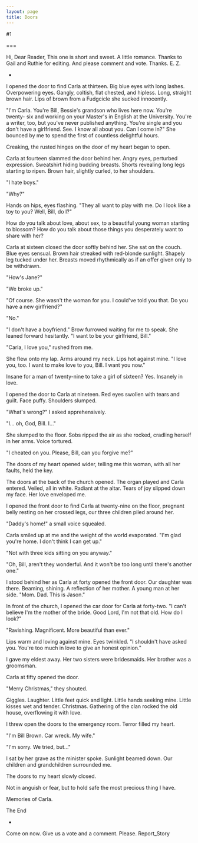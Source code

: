 ```yaml
---
layout: page
title: Doors
---
```

#1 

===

Hi, Dear Reader, This one is short and sweet. A little romance. Thanks to Gail and Ruthie for editing. And please comment and vote. Thanks. E. Z. 

* 

I opened the door to find Carla at thirteen. Big blue eyes with long lashes. Overpowering eyes. Gangly, coltish, flat chested, and hipless. Long, straight brown hair. Lips of brown from a Fudgcicle she sucked innocently. 

"I'm Carla. You're Bill, Bessie's grandson who lives here now. You're twenty- six and working on your Master's in English at the University. You're a writer, too, but you've never published anything. You're single and you don't have a girlfriend. See. I know all about you. Can I come in?" She bounced by me to spend the first of countless delightful hours. 

Creaking, the rusted hinges on the door of my heart began to open. 

Carla at fourteen slammed the door behind her. Angry eyes, perturbed expression. Sweatshirt hiding budding breasts. Shorts revealing long legs starting to ripen. Brown hair, slightly curled, to her shoulders. 

"I hate boys." 

"Why?" 

Hands on hips, eyes flashing. "They all want to play with me. Do I look like a toy to you? Well, Bill, do I?" 

How do you talk about love, about sex, to a beautiful young woman starting to blossom? How do you talk about those things you desperately want to share with her? 

Carla at sixteen closed the door softly behind her. She sat on the couch. Blue eyes sensual. Brown hair streaked with red-blonde sunlight. Shapely leg tucked under her. Breasts moved rhythmically as if an offer given only to be withdrawn. 

"How's Jane?" 

"We broke up." 

"Of course. She wasn't the woman for you. I could've told you that. Do you have a new girlfriend?" 

"No." 

"I don't have a boyfriend." Brow furrowed waiting for me to speak. She leaned forward hesitantly. "I want to be your girlfriend, Bill." 

"Carla, I love you," rushed from me. 

She flew onto my lap. Arms around my neck. Lips hot against mine. "I love you, too. I want to make love to you, Bill. I want you now." 

Insane for a man of twenty-nine to take a girl of sixteen? Yes. Insanely in love. 

I opened the door to Carla at nineteen. Red eyes swollen with tears and guilt. Face puffy. Shoulders slumped. 

"What's wrong?" I asked apprehensively. 

"I... oh, God, Bill. I..." 

She slumped to the floor. Sobs ripped the air as she rocked, cradling herself in her arms. Voice tortured. 

"I cheated on you. Please, Bill, can you forgive me?" 

The doors of my heart opened wider, telling me this woman, with all her faults, held the key. 

The doors at the back of the church opened. The organ played and Carla entered. Veiled, all in white. Radiant at the altar. Tears of joy slipped down my face. Her love enveloped me. 

I opened the front door to find Carla at twenty-nine on the floor, pregnant belly resting on her crossed legs, our three children piled around her. 

"Daddy's home!" a small voice squealed. 

Carla smiled up at me and the weight of the world evaporated. "I'm glad you're home. I don't think I can get up." 

"Not with three kids sitting on you anyway." 

"Oh, Bill, aren't they wonderful. And it won't be too long until there's another one." 

I stood behind her as Carla at forty opened the front door. Our daughter was there. Beaming, shining. A reflection of her mother. A young man at her side. "Mom. Dad. This is Jason." 

In front of the church, I opened the car door for Carla at forty-two. "I can't believe I'm the mother of the bride. Good Lord, I'm not that old. How do I look?" 

"Ravishing. Magnificent. More beautiful than ever." 

Lips warm and loving against mine. Eyes twinkled. "I shouldn't have asked you. You're too much in love to give an honest opinion." 

I gave my eldest away. Her two sisters were bridesmaids. Her brother was a groomsman. 

Carla at fifty opened the door. 

"Merry Christmas," they shouted. 

Giggles. Laughter. Little feet quick and light. Little hands seeking mine. Little kisses wet and tender. Christmas. Gathering of the clan rocked the old house, overflowing it with love. 

I threw open the doors to the emergency room. Terror filled my heart. 

"I'm Bill Brown. Car wreck. My wife." 

"I'm sorry. We tried, but..." 

I sat by her grave as the minister spoke. Sunlight beamed down. Our children and grandchildren surrounded me. 

The doors to my heart slowly closed. 

Not in anguish or fear, but to hold safe the most precious thing I have. 

Memories of Carla. 

The End 

* 

Come on now. Give us a vote and a comment. Please. Report_Story 
